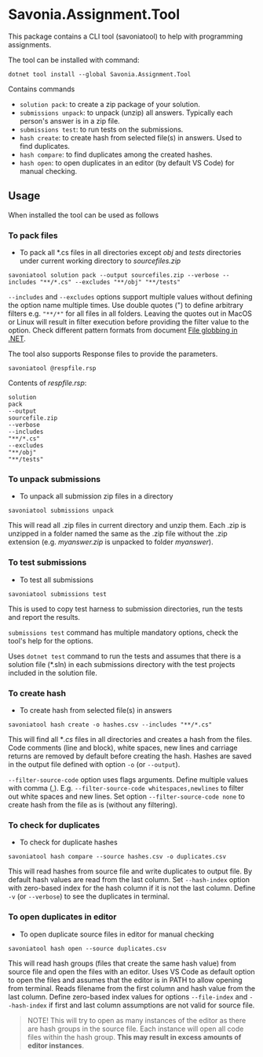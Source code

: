 # Savonia.Assignment.Tool

This package contains a CLI tool (savoniatool) to help with programming assignments.

The tool can be installed with command:
```dotnetcli
dotnet tool install --global Savonia.Assignment.Tool
```

Contains commands

- `solution pack`: to create a zip package of your solution.
- `submissions unpack`: to unpack (unzip) all answers. Typically each person's answer is in a zip file.
- `submissions test`: to run tests on the submissions. 
- `hash create`: to create hash from selected file(s) in answers. Used to find duplicates.
- `hash compare`: to find duplicates among the created hashes.
- `hash open`: to open duplicates in an editor (by default VS Code) for manual checking.

## Usage

When installed the tool can be used as follows

### To pack files

- To pack all \*.cs files in all directories except *obj* and *tests* directories under current working directory to *sourcefiles.zip*

```dotnetcli
savoniatool solution pack --output sourcefiles.zip --verbose --includes "**/*.cs" --excludes "**/obj" "**/tests"
```

`--includes` and `--excludes` options support multiple values without defining the option name multiple times. Use double quotes (") to define arbitrary filters e.g. `"**/*"` for all files in all folders. Leaving the quotes out in MacOS or Linux will result in filter execution before providing the filter value to the option. Check different pattern formats from document [File globbing in .NET](https://learn.microsoft.com/en-us/dotnet/core/extensions/file-globbing#pattern-formats).

The tool also supports Response files to provide the parameters.

```dotnetcli
savoniatool @respfile.rsp
```

Contents of *respfile.rsp*:
```
solution
pack
--output
sourcefile.zip
--verbose
--includes
"**/*.cs"
--excludes
"**/obj"
"**/tests"
```

### To unpack submissions

- To unpack all submission zip files in a directory

```dotnetcli
savoniatool submissions unpack
```

This will read all .zip files in current directory and unzip them. Each .zip is unzipped in a folder named the same as the .zip file without the .zip extension (e.g. *myanswer.zip* is unpacked to folder *myanswer*).

### To test submissions

- To test all submissions

```dotnetcli
savoniatool submissions test
```

This is used to copy test harness to submission directories, run the tests and report the results.

`submissions test` command has multiple mandatory options, check the tool's help for the options.

Uses `dotnet test` command to run the tests and assumes that there is a solution file (*.sln) in each submissions directory with the test projects included in the solution file.

### To create hash

- To create hash from selected file(s) in answers

```dotnetcli
savoniatool hash create -o hashes.csv --includes "**/*.cs"
```

This will find all **.cs* files in all directories and creates a hash from the files. Code comments (line and block), white spaces, new lines and carriage returns are removed by default before creating the hash. Hashes are saved in the output file defined with option `-o` (or `--output`).

`--filter-source-code` option uses flags arguments. Define multiple values with comma (,). E.g. `--filter-source-code whitespaces,newlines` to filter out white spaces and new lines. Set option `--filter-source-code none` to create hash from the file as is (without any filtering).

### To check for duplicates

- To check for duplicate hashes

```dotnetcli
savoniatool hash compare --source hashes.csv -o duplicates.csv
```

This will read hashes from source file and write duplicates to output file. By default hash values are read from the last column. Set `--hash-index` option with zero-based index for the hash column if it is not the last column. Define `-v` (or `--verbose`) to see the duplicates in terminal.

### To open duplicates in editor

- To open duplicate source files in editor for manual checking

```dotnetcli
savoniatool hash open --source duplicates.csv
```

This will read hash groups (files that create the same hash value) from source file and open the files with an editor. Uses VS Code as default option to open the files and assumes that the editor is in PATH to allow opening from terminal. Reads filename from the first column and hash value from the last column. Define zero-based index values for options `--file-index` and `--hash-index` if first and last column assumptions are not valid for source file.

> NOTE! This will try to open as many instances of the editor as there are hash groups in the source file. Each instance will open all code files within the hash group. **This may result in excess amounts of editor instances**.
